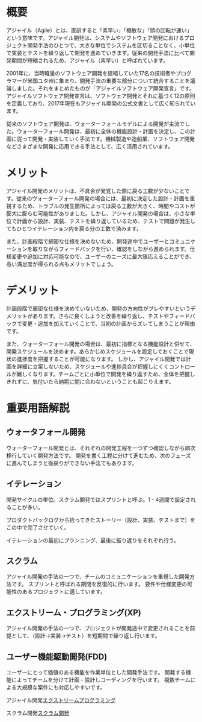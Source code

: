 # 概要

アジャイル（Agile）とは、直訳すると「素早い」「機敏な」「頭の回転が速い」という意味です。アジャイル開発は、システムやソフトウェア開発におけるプロジェクト開発手法のひとつで、大きな単位でシステムを区切ることなく、小単位で実装とテストを繰り返して開発を進めていきます。従来の開発手法に比べて開発期間が短縮されるため、アジャイル（素早い）と呼ばれています。

2001年に、当時軽量のソフトウェア開発を提唱していた17名の技術者やプログラマーが米国ユタ州に集まり、開発手法の重要な部分について統合することを議論しました。それをまとめたものが「アジャイルソフトウェア開発宣言」です。
アジャイルソフトウェア開発宣言は、ソフトウェア開発とそれに基づく12の原則を定義しており、2017年現在もアジャイル開発の公式文書として広く知られています。

従来のソフトウェア開発は、ウォーターフォールモデルによる開発が主流でした。ウォーターフォール開発は、最初に全体の機能設計・計画を決定し、この計画に従って開発・実装していく手法です。機械製造や造船業、ソフトウェア開発などさまざまな開発に応用できる手法として、広く活用されています。

# メリット

アジャイル開発のメリットは、不具合が発覚した際に戻る工数が少ないことです。従来のウォーターフォール開発の場合には、最初に決定した設計・計画を重視するため、トラブルの発生箇所によっては戻る工数が大きく、時間やコストが膨大に膨らむ可能性がありました。しかし、アジャイル開発の場合は、小さな単位で計画から設計、実装、テストを繰り返しているため、テストで問題が発生してもひとつイテレーション内を戻る分の工数で済みます。

また、計画段階で綿密な仕様を決めないため、開発途中でユーザーとコミュニケーションを取りながらフィードバックを行い、確認をしながら進められます。仕様変更や追加に対応可能なので、ユーザーのニーズに最大限応えることができ、高い満足度が得られる点もメリットでしょう。

# デメリット

計画段階で厳密な仕様を決めていないため、開発の方向性がブレやすいというデメリットがあります。さらに良くしようと改善を繰り返し、テストやフィードバックで変更・追加を加えていくことで、当初の計画からズレてしまうことが理由です。

また、ウォーターフォール開発の場合は、最初に指標となる機能設計と併せて、開発スケジュールを決めます。あらかじめスケジュールを設定しておくことで現状の進捗度を把握することが可能になります。
しかし、アジャイル開発では計画を詳細に立案しないため、スケジュールや進捗具合が把握しにくくコントロールが難しくなります。チームごとに小単位で開発を繰り返すため、全体を把握しきれずに、気付いたら納期に間に合わないということも起こりえます。

# 重要用語解説
## ウォータフォール開発
ウォーターフォール開発とは、それぞれの開発工程を一つずつ確認しながら順次移行していく開発方法です。
開発を書く工程に分けて進むため、次のフェーズに進んでしまうと後戻りができない手法でもあります。

## イテレーション
開発サイクルの単位。スクラム開発ではスプリントと呼ぶ。1 - 4週間で設定されることが多い。

プロダクトバックログから拾ってきたストーリー（設計、実装、テストまで）をこの中で完了させていく。

イテレーションの最初にプランニング、最後に振り返りをそれぞれ行う。

## スクラム
アジャイル開発の手法の一つで、チームのコミュニケーションを重視した開発方法です。
スプリントと呼ばれる期間を反復的に行います。
要件や仕様変更の可能性のあるプロジェクトに適しています。

## エクストリーム・プログラミング(XP)
アジャイル開発の手法の一つで、プロジェクトが開発途中で変更されることを前提として、（設計→実装→テスト）を短期間で繰り返し行います。

## ユーザー機能駆動開発(FDD)
ユーザーにとって価値のある機能を作業単位とした開発手法です。
開発する機能によってチームを分けて計画・設計しコーディングを行います。
複数チームによる大規模な案件にも対応しやすいです。

アジャイル開発[エクストリームプログラミング](エクストリームプログラミング.md)

スクラム開発[スクラム開発](スクラム開発.md)
